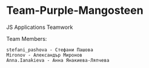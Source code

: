 # Team-Purple-Mangosteen
JS Applications Teamwork

Team Members:

    stefani_pashova - Стефани Пашова
    Mironov - Александър Миронов
    Anna.Ianakieva - Анна Янакиева-Ляпчева
    


